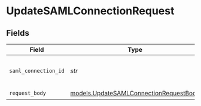# UpdateSAMLConnectionRequest


## Fields

| Field                                                                                  | Type                                                                                   | Required                                                                               | Description                                                                            | Example                                                                                |
| -------------------------------------------------------------------------------------- | -------------------------------------------------------------------------------------- | -------------------------------------------------------------------------------------- | -------------------------------------------------------------------------------------- | -------------------------------------------------------------------------------------- |
| `saml_connection_id`                                                                   | *str*                                                                                  | :heavy_check_mark:                                                                     | The ID of the SAML Connection to update                                                | saml_conn_123_update                                                                   |
| `request_body`                                                                         | [models.UpdateSAMLConnectionRequestBody](../models/updatesamlconnectionrequestbody.md) | :heavy_check_mark:                                                                     | N/A                                                                                    |                                                                                        |